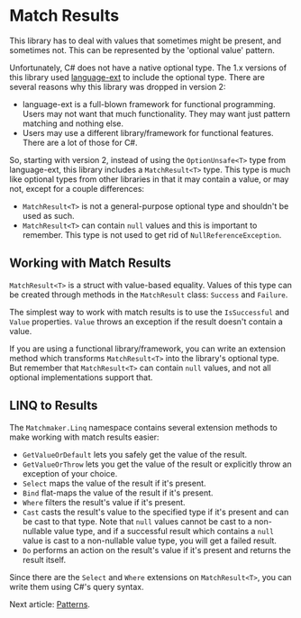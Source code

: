 # Match Results

This library has to deal with values that sometimes might be present, and sometimes not. This can be represented
by the 'optional value' pattern.

Unfortunately, C# does not have a native optional type. The 1.x versions of this library used
[language-ext](https://github.com/louthy/language-ext) to include the optional type. There are several reasons
why this library was dropped in version 2:

 - language-ext is a full-blown framework for functional programming. Users may not want that much functionality.
They may want just pattern matching and nothing else.
 - Users may use a different library/framework for functional features. There are a lot of those for C#.

So, starting with version 2, instead of using the `OptionUnsafe<T>` type from language-ext, this library includes
a `MatchResult<T>` type. This type is much like optional types from other libraries in that it may contain a value,
or may not, except for a couple differences:

 - `MatchResult<T>` is not a general-purpose optional type and shouldn't be used as such.
 - `MatchResult<T>` can contain `null` values and this is important to remember. This type is not used to get rid
of `NullReferenceException`.

## Working with Match Results

`MatchResult<T>` is a struct with value-based equality. Values of this type can be created through methods in the
`MatchResult` class: `Success` and `Failure`.

The simplest way to work with match results is to use the `IsSuccessful` and `Value` properties. `Value` throws
an exception if the result doesn't contain a value.

If you are using a functional library/framework, you can write an extension method which transforms `MatchResult<T>`
into the library's optional type. But remember that `MatchResult<T>` can contain `null` values, and not all optional
implementations support that.

## LINQ to Results

The `Matchmaker.Linq` namespace contains several extension methods to make working with match results easier:

 - `GetValueOrDefault` lets you safely get the value of the result.
 - `GetValueOrThrow` lets you get the value of the result or explicitly throw an exception of your choice.
 - `Select` maps the value of the result if it's present.
 - `Bind` flat-maps the value of the result if it's present.
 - `Where` filters the result's value if it's present.
 - `Cast` casts the result's value to the specified type if it's present and can be cast to that type. Note that
`null` values cannot be cast to a non-nullable value type, and if a successful result which contains a `null` value
is cast to a non-nullable value type, you will get a failed result.
 - `Do` performs an action on the result's value if it's present and returns the result itself.

Since there are the `Select` and `Where` extensions on `MatchResult<T>`, you can write them using C#'s query
syntax.

Next article: [Patterns](patterns.md).
